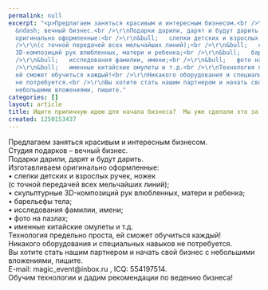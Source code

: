```yaml
---
permalink: null
excerpt: "<p>Предлагаем заняться красивым и интересным бизнесом.<br />\r\nСтудия подарков
  &ndash; вечный бизнес.<br />\r\nПодарки дарили, дарят и будут дарить.<br />\r\nИзготавливаем
  оригинально оформленные:<br />\r\n&bull;   слепки детских и взрослых ручек, ножек<br
  />\r\n(с точной передачей всех мельчайших линий);<br />\r\n&bull;   скульптурные
  3D-композиций рук влюбленных, матери и ребенка;<br />\r\n&bull;   барельефы тела;<br
  />\r\n&bull;   исследования фамилии, имени;<br />\r\n&bull;   фото на пазлах;<br
  />\r\n&bull;   именные китайские омулеты и т.д.<br />\r\nТехнология предельно проста,
  ей сможет обучиться каждый!<br />\r\nНикакого оборудования и специальных навыков
  не потребуется.<br />\r\nВы хотите стать нашим партнером и начать свой бизнес с
  небольшими вложениями, пишите."
categories: []
layout: article
title: Ищите приличную идею для начала бизнеса?  Мы уже сделали это за Вас!
created: 1250153437
---
```

<p>Предлагаем заняться красивым и интересным бизнесом.<br />
Студия подарков &ndash; вечный бизнес.<br />
Подарки дарили, дарят и будут дарить.<br />
Изготавливаем оригинально оформленные:<br />
&bull;   слепки детских и взрослых ручек, ножек<br />
(с точной передачей всех мельчайших линий);<br />
&bull;   скульптурные 3D-композиций рук влюбленных, матери и ребенка;<br />
&bull;   барельефы тела;<br />
&bull;   исследования фамилии, имени;<br />
&bull;   фото на пазлах;<br />
&bull;   именные китайские омулеты и т.д.<br />
Технология предельно проста, ей сможет обучиться каждый!<br />
Никакого оборудования и специальных навыков не потребуется.<br />
Вы хотите стать нашим партнером и начать свой бизнес с небольшими вложениями, пишите.<br />
E-mail: magic_event@inbox.ru , ICQ: 554197514.<br />
Обучим технологии и дадим рекомендации по ведению бизнеса!<br />
<br />
<br />
<br />
&nbsp;</p>
